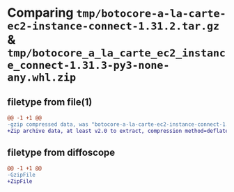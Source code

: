 # Comparing `tmp/botocore-a-la-carte-ec2-instance-connect-1.31.2.tar.gz` & `tmp/botocore_a_la_carte_ec2_instance_connect-1.31.3-py3-none-any.whl.zip`

## filetype from file(1)

```diff
@@ -1 +1 @@
-gzip compressed data, was "botocore-a-la-carte-ec2-instance-connect-1.31.2.tar", last modified: Wed Jul 12 01:44:33 2023, max compression
+Zip archive data, at least v2.0 to extract, compression method=deflate
```

## filetype from diffoscope

```diff
@@ -1 +1 @@
-GzipFile
+ZipFile
```

